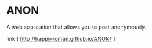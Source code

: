 # ANON
A web application that allows you to post anonymously.  

link [ http://happy-loman.github.io/ANON/ ]
